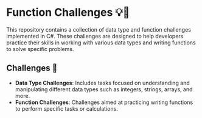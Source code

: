 # Function Challenges 💡🔢

This repository contains a collection of data type and function challenges implemented in C#. These challenges are designed to help developers practice their skills in working with various data types and writing functions to solve specific problems.

## Challenges 🚀

- **Data Type Challenges**: Includes tasks focused on understanding and manipulating different data types such as integers, strings, arrays, and more.
- **Function Challenges**: Challenges aimed at practicing writing functions to perform specific tasks or calculations.
